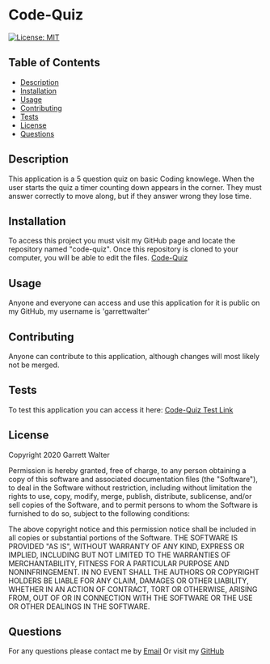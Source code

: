 # Code-Quiz

[![License: MIT](https://img.shields.io/badge/License-MIT-blue.svg)](https://opensource.org/licenses/MIT)

## Table of Contents
- [Description](#Description)
- [Installation](#Installation)
- [Usage](#Usage)
- [Contributing](#Contributing)
- [Tests](#Tests)
- [License](#License)
- [Questions](#Questions)

## Description
    
This application is a 5 question quiz on basic Coding knowlege. When the user starts the quiz a timer counting down appears in the corner. They must answer correctly to move along, but if they answer wrong they lose time.

## Installation

To access this project you must visit my GitHub page and locate the repository named "code-quiz". Once this repository is cloned to your computer, you will be able to edit the files.
[Code-Quiz](https://github.com/garrettwalter/code-quiz)

## Usage

Anyone and everyone can access and use this application for it is public on my GitHub, my username is 'garrettwalter'

## Contributing

Anyone can contribute to this application, although changes will most likely not be merged.

## Tests

To test this application you can access it here:
[Code-Quiz Test Link](https://garrettwalter.github.io/code-quiz/)

## License
    
Copyright 2020 Garrett Walter

Permission is hereby granted, free of charge, to any person obtaining a copy of this software and associated documentation files 
(the "Software"), to deal in the Software without restriction, including without limitation the rights to use, copy, modify, merge, 
publish, distribute, sublicense, and/or sell copies of the Software, and to permit persons to whom the Software is furnished to do so, 
subject to the following conditions:
        
The above copyright notice and this permission notice shall be included in all copies or substantial portions of the Software.
THE SOFTWARE IS PROVIDED "AS IS", WITHOUT WARRANTY OF ANY KIND, EXPRESS OR IMPLIED, INCLUDING BUT NOT LIMITED TO THE WARRANTIES
OF MERCHANTABILITY, FITNESS FOR A PARTICULAR PURPOSE AND NONINFRINGEMENT. IN NO EVENT SHALL THE AUTHORS OR COPYRIGHT HOLDERS BE 
LIABLE FOR ANY CLAIM, DAMAGES OR OTHER LIABILITY, WHETHER IN AN ACTION OF CONTRACT, TORT OR OTHERWISE, ARISING FROM, OUT OF OR IN 
CONNECTION WITH THE SOFTWARE OR THE USE OR OTHER DEALINGS IN THE SOFTWARE.
        
        
    
## Questions
        
For any questions please contact me by [Email](mailto:gtwalter150@gmail.com) 
Or visit my [GitHub](https://github.com/garrettwalter)
        